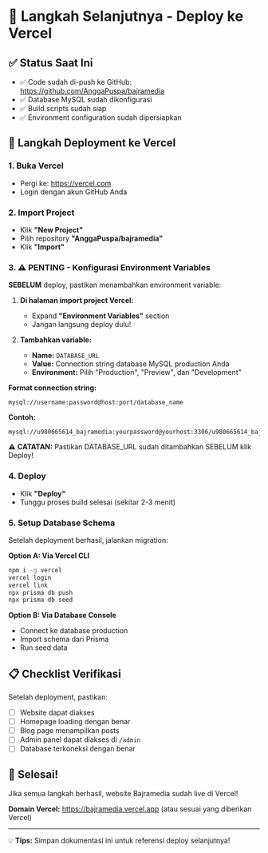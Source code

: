 # 🎯 Langkah Selanjutnya - Deploy ke Vercel

## ✅ Status Saat Ini
- ✅ Code sudah di-push ke GitHub: https://github.com/AnggaPuspa/bajramedia
- ✅ Database MySQL sudah dikonfigurasi
- ✅ Build scripts sudah siap
- ✅ Environment configuration sudah dipersiapkan

## 🚀 Langkah Deployment ke Vercel

### 1. Buka Vercel
- Pergi ke: https://vercel.com
- Login dengan akun GitHub Anda

### 2. Import Project
- Klik **"New Project"**
- Pilih repository **"AnggaPuspa/bajramedia"**
- Klik **"Import"**

### 3. ⚠️ PENTING - Konfigurasi Environment Variables

**SEBELUM** deploy, pastikan menambahkan environment variable:

1. **Di halaman import project Vercel:**
   - Expand **"Environment Variables"** section
   - Jangan langsung deploy dulu!

2. **Tambahkan variable:**
   - **Name:** `DATABASE_URL`
   - **Value:** Connection string database MySQL production Anda
   - **Environment:** Pilih "Production", "Preview", dan "Development"

**Format connection string:**
```
mysql://username:password@host:port/database_name
```

**Contoh:**
```
mysql://u980665614_bajramedia:yourpassword@yourhost:3306/u980665614_bajramedia
```

⚠️ **CATATAN:** Pastikan DATABASE_URL sudah ditambahkan SEBELUM klik Deploy!

### 4. Deploy
- Klik **"Deploy"**
- Tunggu proses build selesai (sekitar 2-3 menit)

### 5. Setup Database Schema
Setelah deployment berhasil, jalankan migration:

**Option A: Via Vercel CLI**
```bash
npm i -g vercel
vercel login
vercel link
npx prisma db push
npx prisma db seed
```

**Option B: Via Database Console**
- Connect ke database production
- Import schema dari Prisma
- Run seed data

## 📋 Checklist Verifikasi

Setelah deployment, pastikan:

- [ ] Website dapat diakses
- [ ] Homepage loading dengan benar  
- [ ] Blog page menampilkan posts
- [ ] Admin panel dapat diakses di `/admin`
- [ ] Database terkoneksi dengan benar

## 🎉 Selesai!

Jika semua langkah berhasil, website Bajramedia sudah live di Vercel!

**Domain Vercel:** https://bajramedia.vercel.app (atau sesuai yang diberikan Vercel)

---

💡 **Tips:** Simpan dokumentasi ini untuk referensi deploy selanjutnya!

